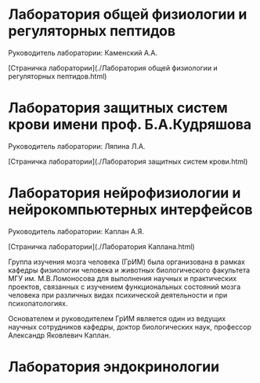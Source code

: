 <!--toc:1-->
# Лаборатория общей физиологии и регуляторных пептидов 

Руководитель лаборатории: Каменский А.А.

[Страничка лаборатории](./Лаборатория общей физиологии и регуляторных пептидов.html)
	
# Лаборатория защитных систем крови имени проф. Б.А.Кудряшова

Руководитель лаборатории: Ляпина Л.А.

[Страничка лаборатории](./Лаборатория защитных систем крови.html)


# Лаборатория нейрофизиологии и нейрокомпьютерных интерфейсов

Руководитель лаборатории: Каплан А.Я.

[Страничка лаборатории](./Лаборатория Каплана.html)

Группа изучения мозга человека (ГрИМ) была организована в рамках кафедры физиологии человека и животных биологического факультета МГУ им. М.В.Ломоносова для выполнения научных и практических проектов, связанных с изучением функциональных состояний мозга человека при различных видах психической деятельности и при психопатологиях.

Основателем и руководителем ГрИМ является один из ведущих научных сотрудников кафедры, доктор биологических наук, профессор Александр Яковлевич Каплан.

# Лаборатория эндокринологии 